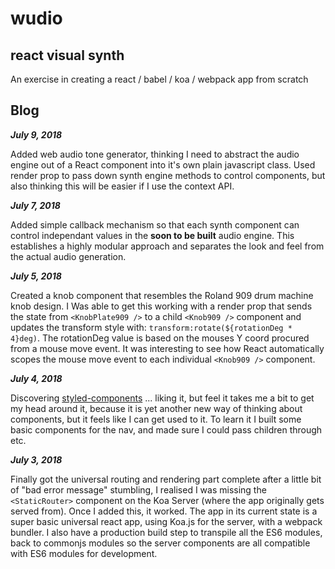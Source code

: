 # wudio
## react visual synth
An exercise in creating a react / babel / koa / webpack app from scratch

## Blog
***July 9, 2018***

Added web audio tone generator, thinking I need to abstract the audio engine out of a React component into it's own plain javascript class.  Used render prop to pass down synth engine methods to control components, but also thinking this will be easier if I use the context API.

***July 7, 2018***

Added simple callback mechanism so that each synth component can control independant values in the **soon to be built** audio engine. This establishes a highly modular approach and separates the look and feel from the actual audio generation.

***July 5, 2018***

Created a knob component that resembles the Roland 909 drum machine knob design. I Was able to get this working with a render prop that sends the state from `<KnobPlate909 />` to a child `<Knob909 />` component and updates the transform style with: `transform:rotate(${rotationDeg * 4}deg)`. The rotationDeg value is based on the mouses Y coord procured from a mouse move event. It was interesting to see how React automatically scopes the mouse move event to each individual `<Knob909 />` component.

***July 4, 2018***

Discovering [styled-components](https://www.styled-components.com/docs/api#primary) ... liking it, but feel it takes me a bit to get my head around it, because it is yet another new way of thinking about components, but it feels like I can get used to it. To learn it I built some basic components for the nav, and made sure I could pass children through etc.

***July 3, 2018***

Finally got the universal routing and rendering part complete after a little bit of "bad error message" stumbling, I realised I was missing the `<StaticRouter>` component on the Koa Server (where the app originally gets served from). Once I added this, it worked. The app in its current state is a super basic universal react app, using Koa.js for the server, with a webpack bundler. I also have a production build step to transpile all the ES6 modules, back to commonjs modules so the server components are all compatible with ES6 modules for development.
